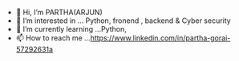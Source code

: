 - 👋 Hi, I’m PARTHA(ARJUN)
- 👀 I’m interested in ... Python, fronend , backend & Cyber security
- 🌱 I’m currently learning ...Python, 
- 📫 How to reach me ...https://www.linkedin.com/in/partha-gorai-57292631a

<!---
Arjun-py/Arjun-py is a ✨ special ✨ repository because its `README.md` (this file) appears on your GitHub profile.
You can click the Preview link to take a look at your changes.
--->
